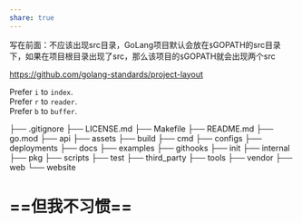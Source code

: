 ```yaml
---
share: true  
---
```

写在前面：不应该出现src目录，GoLang项目默认会放在`$`GOPATH的src目录下，如果在项目根目录出现了src，那么该项目的`$`GOPATH就会出现两个src

https://github.com/golang-standards/project-layout

Prefer `i` to `index`.  
Prefer `r` to `reader`.  
Prefer `b` to `buffer`.

├── .gitignore
├── LICENSE.md
├── Makefile
├── README.md
├── go.mod
├── api
├── assets
├── build
├── cmd
├── configs
├── deployments
├── docs
├── examples
├── githooks
├── init
├── internal
├── pkg
├── scripts
├── test
├── third_party
├── tools
├── vendor
├── web
└── website

# ==但我不习惯==

